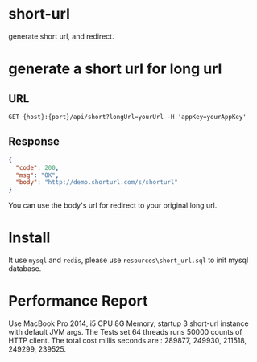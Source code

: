 # short-url
generate short url, and redirect.

# generate a short url for long url
## URL
`GET {host}:{port}/api/short?longUrl=yourUrl -H 'appKey=yourAppKey'`
## Response
```json
{
  "code": 200,
  "msg": "OK",
  "body": "http://demo.shorturl.com/s/shorturl"
}
```
You can use the body's url for redirect to your original long url.


# Install
It use `mysql` and `redis`, please use `resources\short_url.sql` to init mysql database.  

# Performance Report
Use MacBook Pro 2014, i5 CPU 8G Memory, startup 3 short-url instance with default JVM args.
The Tests set 64 threads runs 50000 counts of HTTP client.
The total cost millis seconds are : 289877, 249930, 211518, 249299, 239525.
